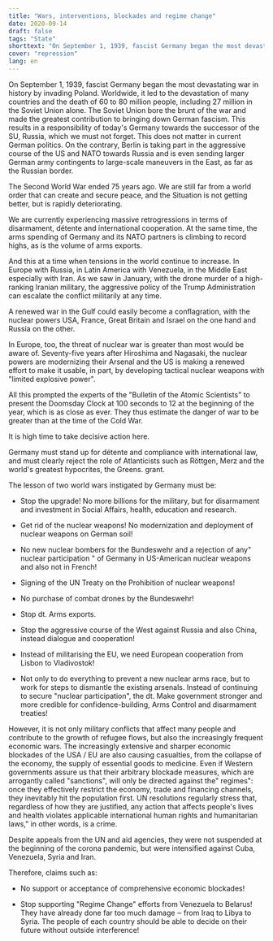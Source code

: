 ```yaml
---
title: "Wars, interventions, blockades and regime change"
date: 2020-09-14
draft: false
tags: "State"
shorttext: "On September 1, 1939, fascist Germany began the most devastating war in history with the attack on Poland. Lessons are not drawn."
cover: "repression"
lang: en
---
```


On September 1, 1939, fascist Germany began the most devastating war in history by invading Poland. Worldwide, it led to the devastation of many countries and the death of 60 to 80 million people, including 27 million in the Soviet Union alone. The Soviet Union bore the brunt of the war and made the greatest contribution to bringing down German fascism. This results in a responsibility of today's Germany towards the successor of the SU, Russia, which we must not forget. This does not matter in current German politics. On the contrary, Berlin is taking part in the aggressive course of the US and NATO towards Russia and is even sending larger German army contingents to large-scale maneuvers in the East, as far as the Russian border.

The Second World War ended 75 years ago.  We are still far from a world order that can create and secure peace, and the Situation is not getting better, but is rapidly deteriorating.

We are currently experiencing massive retrogressions in terms of disarmament, détente and international cooperation. At the same time, the arms spending of Germany and its NATO partners is climbing to record highs, as is the volume of arms exports.

And this at a time when tensions in the world continue to increase. In Europe with Russia, in Latin America with Venezuela, in the Middle East especially with Iran. As we saw in January, with the drone murder of a high-ranking Iranian military, the aggressive policy of the Trump Administration can escalate the conflict militarily at any time.

A renewed war in the Gulf could easily become a conflagration, with the nuclear powers USA, France, Great Britain and Israel on the one hand and Russia on the other.

In Europe, too, the threat of nuclear war is greater than most would be aware of. Seventy-five years after Hiroshima and Nagasaki, the nuclear powers are modernizing their Arsenal and the US is making a renewed effort to make it usable, in part, by developing tactical nuclear weapons with "limited explosive power".

All this prompted the experts of the "Bulletin of the Atomic Scientists" to present the Doomsday Clock at 100 seconds to 12 at the beginning of the year, which is as close as ever. They thus estimate the danger of war to be greater than at the time of the Cold War.

It is high time to take decisive action here.

Germany must stand up for détente and compliance with international law, and must clearly reject the role of Atlanticists such as Röttgen, Merz and the world's greatest hypocrites, the Greens.  grant.

The lesson of two world wars instigated by Germany must be:

  - Stop the upgrade! No more billions for the military, but for disarmament and investment in Social Affairs, health, education and research.

  - Get rid of the nuclear weapons! No modernization and deployment of nuclear weapons on German soil!

  - No new nuclear bombers for the Bundeswehr and a rejection of any" nuclear participation " of Germany in US-American nuclear weapons and also not in French!

  - Signing of the UN Treaty on the Prohibition of nuclear weapons!

  - No purchase of combat drones by the Bundeswehr!

  - Stop dt.  Arms exports.

  - Stop the aggressive course of the West against Russia and also China, instead dialogue and cooperation!

  - Instead of militarising the EU, we need European cooperation from Lisbon to Vladivostok!

  - Not only to do everything to prevent a new nuclear arms race, but to work for steps to dismantle the existing arsenals. Instead of continuing to secure "nuclear participation", the dt. Make government stronger and more credible for confidence-building, Arms Control and disarmament treaties!

However, it is not only military conflicts that affect many people and contribute to the growth of refugee flows, but also the increasingly frequent economic wars. The increasingly extensive and sharper economic blockades of the USA / EU are also causing casualties, from the collapse of the economy, the supply of essential goods to medicine. Even if Western governments assure us that their arbitrary blockade measures, which are arrogantly called "sanctions", will only be directed against the" regimes": once they effectively restrict the economy, trade and financing channels, they inevitably hit the population first. UN resolutions regularly stress that, regardless of how they are justified, any action that affects people's lives and health violates applicable international human rights and humanitarian laws," in other words, is a crime.

Despite appeals from the UN and aid agencies, they were not suspended at the beginning of the corona pandemic, but were intensified against Cuba, Venezuela, Syria and Iran.

Therefore, claims such as: 

  - No support or acceptance of comprehensive economic blockades!

  - Stop supporting "Regime Change" efforts from Venezuela to Belarus! They have already done far too much damage ‒ from Iraq to Libya to Syria. The people of each country should be able to decide on their future without outside interference!
